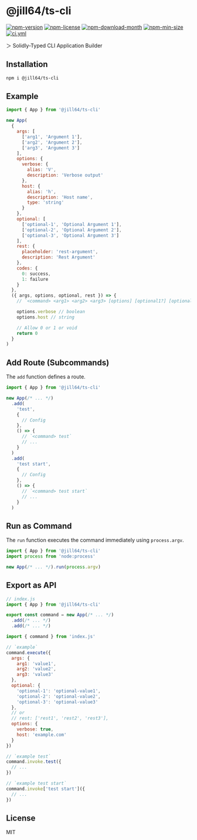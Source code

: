 <!----- BEGIN GHOST DOCS HEADER ----->

# @jill64/ts-cli


<!----- BEGIN GHOST DOCS BADGES ----->
<a href="https://npmjs.com/package/@jill64/ts-cli"><img src="https://img.shields.io/npm/v/@jill64/ts-cli" alt="npm-version" /></a> <a href="https://npmjs.com/package/@jill64/ts-cli"><img src="https://img.shields.io/npm/l/@jill64/ts-cli" alt="npm-license" /></a> <a href="https://npmjs.com/package/@jill64/ts-cli"><img src="https://img.shields.io/npm/dm/@jill64/ts-cli" alt="npm-download-month" /></a> <a href="https://npmjs.com/package/@jill64/ts-cli"><img src="https://img.shields.io/bundlephobia/min/@jill64/ts-cli" alt="npm-min-size" /></a> <a href="https://github.com/jill64/ts-cli/actions/workflows/ci.yml"><img src="https://github.com/jill64/ts-cli/actions/workflows/ci.yml/badge.svg" alt="ci.yml" /></a>
<!----- END GHOST DOCS BADGES ----->


＞ Solidly-Typed CLI Application Builder

<!----- END GHOST DOCS HEADER ----->

## Installation

```sh
npm i @jill64/ts-cli
```

## Example

```js
import { App } from '@jill64/ts-cli'

new App(
  {
    args: [
      ['arg1', 'Argument 1'],
      ['arg2', 'Argument 2'],
      ['arg3', 'Argument 3']
    ],
    options: {
      verbose: {
        alias: 'V',
        description: 'Verbose output'
      },
      host: {
        alias: 'h',
        description: 'Host name',
        type: 'string'
      }
    },
    optional: [
      ['optional-1', 'Optional Argument 1'],
      ['optional-2', 'Optional Argument 2'],
      ['optional-3', 'Optional Argument 3']
    ],
    rest: {
      placeholder: 'rest-argument',
      description: 'Rest Argument'
    },
    codes: {
      0: success,
      1: failure
    }
  },
  ({ args, options, optional, rest }) => {
    // `<command> <arg1> <arg2> <arg3> [options] [optional1?] [optional2?] [optional3?] <...rest>`

    options.verbose // boolean
    options.host // string

    // Allow 0 or 1 or void
    return 0
  }
)
```

## Add Route (Subcommands)

The `add` function defines a route.

```js
import { App } from '@jill64/ts-cli'

new App(/* ... */)
  .add(
    'test',
    {
      // Config
    },
    () => {
      // `<command> test`
      // ...
    }
  )
  .add(
    'test start',
    {
      // Config
    },
    () => {
      // `<command> test start`
      // ...
    }
  )
```

## Run as Command

The `run` function executes the command immediately using `process.argv`.

```js
import { App } from '@jill64/ts-cli'
import process from 'node:process'

new App(/* ... */).run(process.argv)
```

## Export as API

```js
// index.js
import { App } from '@jill64/ts-cli'

export const command = new App(/* ... */)
  .add(/* ... */)
  .add(/* ... */)
```

```js
import { command } from 'index.js'

// `example`
command.execute({
  args: {
    arg1: 'value1',
    arg2: 'value2',
    arg3: 'value3'
  },
  optional: {
    'optional-1': 'optional-value1',
    'optional-2': 'optional-value2',
    'optional-3': 'optional-value3'
  },
  // or
  // rest: ['rest1', 'rest2', 'rest3'],
  options: {
    verbose: true,
    host: 'example.com'
  }
})

// `example test`
command.invoke.test({
  // ...
})

// `example test start`
command.invoke['test start']({
  // ...
})
```

<!----- BEGIN GHOST DOCS FOOTER ----->

## License

MIT

<!----- END GHOST DOCS FOOTER ----->
